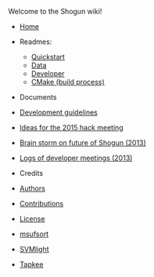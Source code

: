 Welcome to the Shogun wiki!

* [Home](Home)
* Readmes:
  * [Quickstart](QUICKSTART)
  * [Data](README_data)
  * [Developer](README_developer)
  * [CMake (build process)](README_cmake)

* Documents
 * [Development guidelines](Shogun-development-guidelines)
 * [Ideas for the 2015 hack meeting](Roadmap-Shogun-2015-hack)
 * [Brain storm on future of Shogun (2013)](Future-of-Shogun-Brainstorming)
 * [Logs of developer meetings (2013)](Shogun-developer-meetings)

* Credits
 * [Authors](AUTHORS)
 * [Contributions](CONTRIBUTIONS)
 * [License](LICENSE)
  * [msufsort](LICENSE_msufsort)
  * [SVMlight](LICENSE_SVMlight)
  * [Tapkee](LICENSE_tapkee)